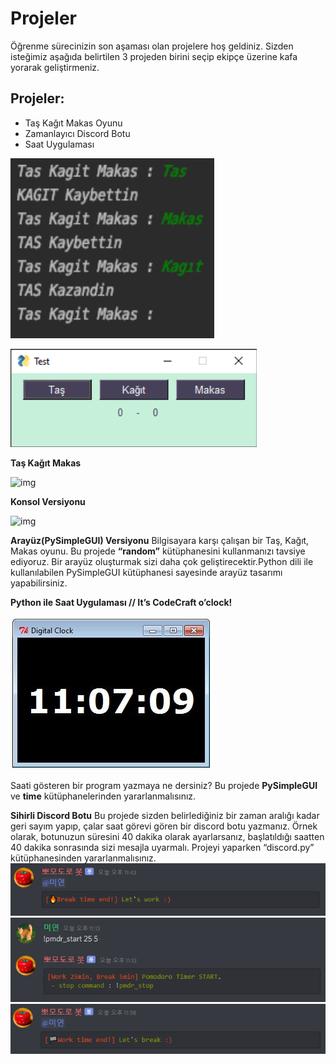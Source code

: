 # Projeler

Öğrenme sürecinizin son aşaması olan projelere hoş geldiniz. Sizden isteğimiz aşağıda belirtilen 3 projeden birini seçip ekipçe üzerine kafa yorarak geliştirmeniz. 

## Projeler:
* Taş Kağıt Makas Oyunu
* Zamanlayıcı Discord Botu
* Saat Uygulaması

![image-20210406121800814](figures/TasKagitMakas2.jpg)

![Taş Kağıt Makas](figures/TasKagitMakas.jpg)


**Taş Kağıt Makas**

![img](https://lh6.googleusercontent.com/cC3Amu25BS1hYmr0-EDptTjnWBHc-CLE3ZLpB1cmQVkquS6P_BM_Yo8NQW0oryXRSP0zB2ceGHo3_XRJYtRAhTgoIGrbapu0uLuEanA_ZfdiNNkx1AL0hHqOa36ySkRePdwIxJg6)

**Konsol Versiyonu**

![img](https://lh4.googleusercontent.com/brm3TmOHZIXwgItCyXTgwdh0ULWbZrQHN8GqEw7S0r-IklcIlx_lcNd85uEpN7JlNZ7sYRkvtepP-rD5nTGNMAgTmMrQaoeVylJoGODeEB4wchPtsZGokXTmN4GtulfW7r7hi-cp)

**Arayüz(PySimpleGUI) Versiyonu**
Bilgisayara karşı çalışan bir Taş, Kağıt, Makas oyunu. Bu projede **“random”** kütüphanesini kullanmanızı tavsiye ediyoruz. Bir arayüz oluşturmak sizi daha çok geliştirecektir.Python dili ile kullanılabilen PySimpleGUI kütüphanesi sayesinde arayüz tasarımı yapabilirsiniz.

**Python ile Saat Uygulaması // It’s CodeCraft o’clock!**

![img](figures/clock.jpg)

Saati gösteren bir program yazmaya ne dersiniz? Bu projede **PySimpleGUI** ve **time** kütüphanelerinden yararlanmalısınız. 

**Sihirli Discord Botu**
Bu projede sizden belirlediğiniz bir zaman aralığı kadar geri sayım yapıp, çalar saat görevi gören bir discord botu yazmanız. Örnek olarak, botunuzun süresini 40 dakika olarak ayarlarsanız, başlatıldığı saatten 40 dakika sonrasında sizi mesajla uyarmalı. Projeyi yaparken “discord.py” kütüphanesinden yararlanmalısınız.
![img](figures/PomodoroBot.jpg)
![img](figures/PomodoroBot2.jpg)
![img](figures/PomodoroBot3.jpg)
